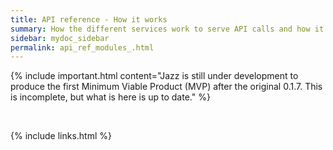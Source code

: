 ```yaml
---
title: API reference - How it works
summary: How the different services work to serve API calls and how it works in Bebop and C++.
sidebar: mydoc_sidebar
permalink: api_ref_modules_.html
---
```


{% include important.html content="Jazz is still under development to produce the first Minimum Viable Product (MVP) after the original 0.1.7.
This is incomplete, but what is here is up to date." %}

<br/>

{% include links.html %}
